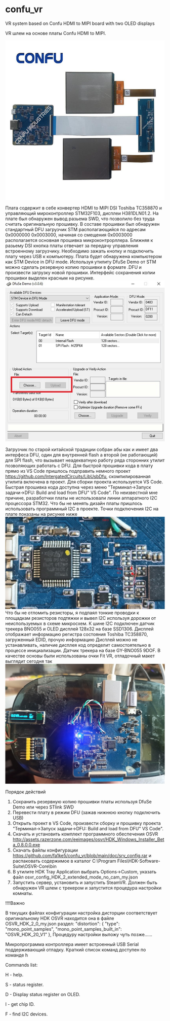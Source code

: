 # confu_vr
VR system based on Confu HDMI to MIPI board with two OLED displays

VR шлем на основе платы Confu HDMI to MIPI.

![image](https://github.com/fa1ke5/confu_vr/blob/main/doc/board_and_oleds.jpg)


Плата содержит в себе конвертер HDMI to MIPI DSI Toshiba TC358870 и управляющий мироконтроллер STM32F103, дисплеи H381DLN01.2. На плате был обнаружен вывод разьема SWD, что позволило без труда считать оригинальную прошивку. В составе прошивки был обнаружен стандартный DFU загрузчик STM располагающийся по адресам 0х0000000 0х0003000, начиная со смещения 0х0003000 располагается основная прошивка микроконтрорллера. Ближняя к разьему DSI кнопка платы отвечает за передачу управления встроенному загрузчику. Необходимо зажать кнопку и подключить плату через USB к компьютеру. Плата будет обнаружена компьютером как STM Device in DFU mode. Используя утилиту DfuSe Demo от STM можно сделать резервную копию прошивки в формате .DFU и произвести загрузку новой прошивки. Интерфейс сохранения копии прошивки выделен красным на рисунке.
![image](https://github.com/fa1ke5/confu_vr/blob/main/doc/DfuSeDemo.jpg)

Загрузчик по старой китайской традиции собран абы как и имеет два интерфеса DFU, один для внутренней flash а второй (не работающий) для SPI flash, что вызывает неадекватную работу ряда сторонних утилит позволяющих работать с DFU. Для быстрой прошивки кода в плату прямо из VS Code пришлось подправить немного проект https://github.com/IntergatedCircuits/LibUsbDfu, скомпилированная утилита включена в проект. 
Для сборки проекта используется VS Code.
Быстрая прошивка кода доступна через меню "Терминал->Запуск задачи->DFU: Build and load from DFU" VS Code".
По неизвестной мне причине, разработчки платы не использовали линии аппаратного I2C процессора STM32. Что бы не менять дизайн платы пришлось использовать программный I2C в проекте.
Точки подключения I2C на плате показаны на рисунке ниже
![image](https://github.com/fa1ke5/confu_vr/blob/main/doc/connectors.jpg)
Что бы не отломить резисторы, я подпаял тонкие проводки к площадкам резисторов подтяжки и вывел I2C используя дорожки от неиспользуемых в схеме микросхем.
К шине I2C подключен датчик трекера BNO055 и OLED дисплей 128x32 на базе SSD1306. Дисплей отображает информацию регистра состояния Toshiba TC358870, загруженный EDID, прочую информацию
Дисплей можно не устанавливать, наличие дисплея код определит самостоятельно в процессе инициализации.
Датчик трекера на базе GY-BNO055 9DOF.
В качестве основы были использованы очки Fit VR, отладочный макет выглядит сегодня так
![image](https://github.com/fa1ke5/confu_vr/blob/main/doc/1651924000375.jpg)

Порядок действий
1. Сохранить резервную копию прошивки платы используя DfuSe Demo или через STlink SWD 
2. Перевести плату в режим DFU (зажав нижнюю кнопку подключить USB)
3. Открыть проект в VS Code, произвести сборку и прошивку проекта "Терминал->Запуск задачи->DFU: Build and load from DFU" VS Code".
4. Скачать и установить комплект программного обеспечения OSVR http://assets.razerzone.com/eeimages/osvr/HDK_Windows_Installer_Beta_0.8.0.0.exe
5. Скачать файлы конфигурации https://github.com/fa1ke5/confu_vr/blob/main/doc/srv_config.rar и распаковать содержимое в каталог C:\Program Files\HDK-Software-Suite\OSVR-Core\bin
6. В утилите HDK Tray Application выбрать Options->Custom, указать файл osvr_config_HDK_2_extended_mode_no_cam_my.json
7. Запустить сервер, установить и запустить SteamVR. Должен быть обнаружен VR шлем с трекером и запустится процедура настрoйки комнаты.

!!!!Важно

В текущих файлах конфигурации настройка дисторции соответствует оригинальному HDK OSVR
находится она в файле OSVR_HDK_2_0_my.json
раздел:
    "distortion": {
      "type": "mono_point_samples",
      "mono_point_samples_built_in": "OSVR_HDK_20_V1"
    },
Процедуру настройки выложу чуть позже......

Микропрограмма контроллера имеет встроенный USB Serial поддерживающий отладку.
Краткий список команд доступен по команде h

Commands list:

H - help.

S - status register.

D - Display status register on OLED.

I - get chip ID.

F - find I2C devices.


